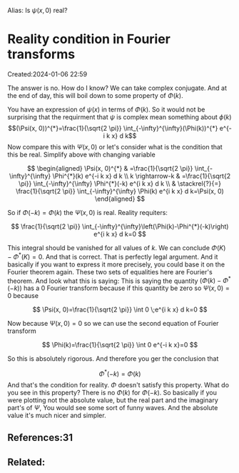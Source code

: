 Alias: Is $\psi(x, 0)$ real?
# Reality condition in Fourier transforms
Created:2024-01-06 22:59

The answer is no. How do I know? We can take complex conjugate. And at the end of day, this will boil down to some property of $\Phi(k)$.

You have an expression of $\psi(x)$ in terms of $\Phi(k)$. So it would not be surprising that the requirment that $\psi$ is complex mean something about $\phi(k)$
$$(\Psi(x, 0))^{*}=\frac{1}{\sqrt{2 \pi}} \int_{-\infty}^{\infty}(\Phi(k))^{*} e^{-i k x} d k$$
Now compare this with $\Psi(x, 0)$ or let's consider what is the condition that this be real. Simplify above with changing variable

$$
\begin{aligned}
\Psi(x, 0)^{*} & =\frac{1}{\sqrt{2 \pi}} \int_{-\infty}^{\infty} \Phi^{*}(k) e^{-i k x} d k \\
k \rightarrow-k & =\frac{1}{\sqrt{2 \pi}} \int_{-\infty}^{\infty} \Phi^{*}(-k) e^{i k x} d k \\
& \stackrel{?}{=} \frac{1}{\sqrt{2 \pi}} \int_{-\infty}^{\infty} \Phi(k) e^{i k x} d k=\Psi(x, 0)
\end{aligned}
$$

So if $\Phi(-k)=\Phi(k)$ the $\Psi(x, 0)$ is real. Reality requiters:

$$
\frac{1}{\sqrt{2 \pi}} \int_{-\infty}^{\infty}\left(\Phi(k)-\Phi^{*}(-k)\right) e^{i k x} d k=0
$$

This integral should be vanished for all values of $k$. We can conclude $\Phi(K)-\Phi^{*}(K)=0$. And that is correct. That is perfectly legal argument. And it basically if you want to express it more precisely, you could base it on the Fourier theorem again. These two sets of equalities here are Fourier's theorem. And look what this is saying:
This is saying the quantity $\left(\Phi(k)-\Phi^{*}(-k)\right)$ has a $0$ Fourier transform because if this quantity be zero so $\Psi(x, 0)=0$ because 

$$
\Psi(x, 0)=\frac{1}{\sqrt{2 \pi}} \int 0 \;e^{i k x} d k=0
$$

Now because $\Psi(x, 0)=0$ so we can use the second equation of Fourier transform

$$
\Phi(k)=\frac{1}{\sqrt{2 \pi}} \int 0 e^{-i k x}=0
$$

So this is absolutely rigorous. And therefore you ger the conclusion that

$$
\Phi^{*}(-k)=\Phi(k)
$$
And that's the condition for reality.
$\Phi$ doesn't satisfy this property. What do you see in this property?
There is no $\Phi(k)$ for $\Phi(-k)$.
So basically if you were plotting not the absolute value, but the real part and the imaginary part's of $\Psi$, You would see some sort of funny waves. And the absolute value it's much nicer and simpler.
## References:31

## Related:



